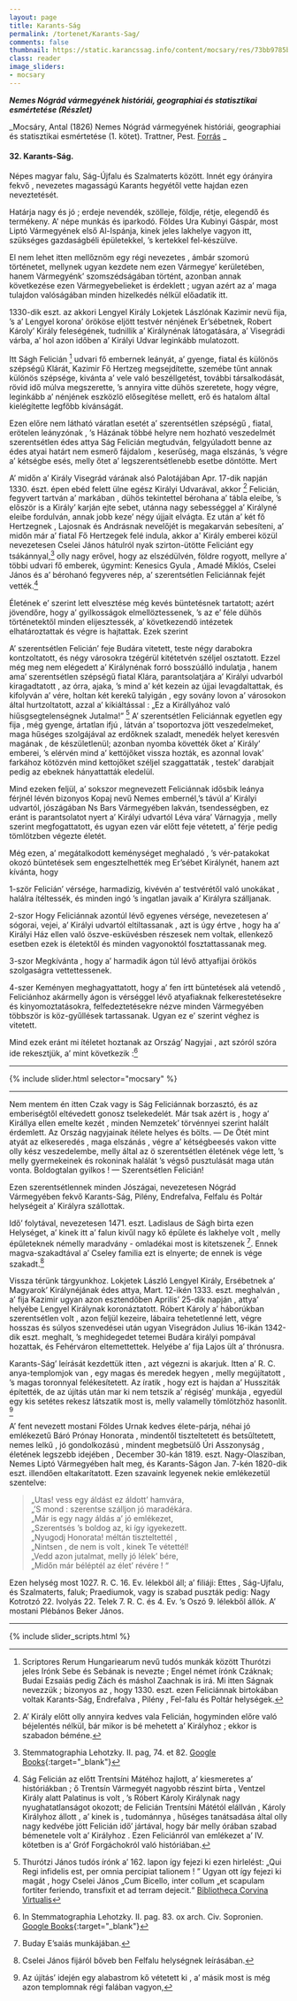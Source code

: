 ```yaml
---
layout: page
title: Karants-Ság
permalink: /tortenet/Karants-Sag/
comments: false
thumbnail: https://static.karancssag.info/content/mocsary/res/73bb9785b6074141b254736b4071cdbe-0007.jpg
class: reader
image_sliders:
- mocsary
---
```

_**Nemes Nógrád vármegyének históriái, geographiai és statisztikai esmértetése (Részlet)**_

_Mocsáry, Antal (1826) Nemes Nógrád vármegyének históriái, geographiai és statisztikai esmértetése (1. kötet). Trattner, Pest. [Forrás](http://real-eod.mtak.hu/5579/) _

#### 32. Karants-Ság.
Népes magyar falu, Ság-Újfalu és Szalmaterts között. Innét egy órányira
fekvő , nevezetes magasságú Karants hegyétől vette hajdan ezen neveztetését.

Határja nagy és jó ; erdeje nevendék, szölleje, földje, rétje, elegendő és termékeny. A’ népe
munkás és iparkodó. Földes Ura Kubinyi Gáspár,
most Liptó Vármegyének első Al-Ispánja, kinek
jeles lakhelye vagyon itt, szükséges gazdaságbéli
épületekkel, ’s kertekkel fel-készülve.

El nem lehet itten mellőznöm egy régi nevezetes , ámbár szomorú
történetet, mellynek ugyan
kezdete nem ezen Vármegye’ kerületében, hanem
Vármegyénk’ szomszédságában történt, azonban
annak következése ezen Vármegyebelieket is érdeklett ; ugyan
azért az a’ maga tulajdon
valóságában minden hizelkedés nélkül előadatik itt.

1330-dik eszt. az akkori Lengyel Király Lokjetek
Lászlónak Kazimir nevü fija, ’s a’ Lengyel
korona’ örököse eljött testvér nénjének Er’sébetnek,
Robert Károly’ Király feleségének, tudnillik
a’ Királynénak látogatására, a’ Visegrádi várba, a’
hol azon időben a’ Királyi Udvar leginkább mulatozott. 

Itt Ságh Felicián [^1] udvari fő embernek
leányát, a’ gyenge, fiatal és különös szépségű Klárát, Kazimir Fő
Hertzeg megsejdítette, szemébe
tűnt annak különös szépsége, kivánta a’ vele való
beszéllgetést, további társalkodását, rövid idő
múlva megszerette, ’s annyira vitte dühös szeretete, hogy végre,
leginkább a’ nénjének eszközlö
elősegítése mellett, erő és hatalom által kielégítette
legfőbb kívánságát.

Ezen előre nem látható váratlan esetét a’ szerentsétlen szépségű , fiatal, erötelen leányzónak ,
’s Házának többé helyre nem hozható veszedelmét
szerentsétlen édes attya Ság Felicián megtudván,
felgyúladott benne az édes atyai határt nem esmerő fájdalom , keserűség, maga elszánás, ’s végre
a’ kétségbe esés, melly őtet a’ legszerentsétlenebb
esetbe döntötte. Mert

A’ midőn a’ Király Visegrád várának alsó
Palotájában Apr. 17-dik napján 1330. észt. épen
ebéd felett ülne egész Királyi Udvarával, akkor [^2]
Felicián, fegyvert tartván a’ markában , dühös tekintettel
bérohana a’ tábla eleibe,
’s először is a Király’ karján ejte sebet, utánna nagy sebességgel
a’ Királyné eleibe fordulván, annak jobb keze’ négy
újjait elvágta. Ez után a’ két fő Hertzegnek , Lajosnak és
Andrásnak nevelőjét is megakarván sebesíteni,
a’ midőn már a’ fiatal Fő Hertzegek felé
indula, akkor a' Király emberei közül nevezetesen Cselei János
hátulról nyak szirton-ütötte Feliciánt
egy tsákánnyal,[^3] olly nagy erővel, hogy
az elszédülvén, földre rogyott, mellyre a’ többi
udvari fő emberek, úgymint: Kenesics Gyula ,
Amadé Miklós, Cselei János és a’ bérohanó
fegyveres nép, a’ szerentsétlen Feliciánnak fejét vették.[^4]

Életének e’ szerint lett elvesztése még kevés
büntetésnek tartatott; azért jövendőre, hogy a’
gyilkosságok elmellöztessenek, ’s az e’ féle dühös
történetektől minden elijesztessék, a’ következendő
intézetek elhatároztattak és végre is hajtattak.
Ezek szerint

A’ szerentsétlen Felicián’ feje Budára vitetett,
teste négy darabokra kontzoltatott, és négy városokra tzégérül
kitétetvén széljel osztatott. Ezzel
még meg nem elégedett a’ Királynénak forró
bosszúálló indulatja , hanem ama’ szerentsétlen
szépségű fiatal Klára, parantsolatjára a’ Királyi
udvarból kiragadtatott , az órra, ajaka, ’s mind
a’ két kezein az újjai levagdaltattak, és kifolyván
a’ vére, holtan két kerekű talyigán , egy sovány
lovon a’ városokon által hurtzoltatott, azzal a’
kikiáltással : „Ez a Királlyához való hiűsgsegtelenségnek Jutalma!” [^5]
A’ szerentsétlen Feliciánnak egyetlen egy fija , még gyenge, ártatlan ifjú
 , látván a’ tsoportozva jött veszedelmeket, maga
hűséges szolgájával az erdőknek szaladt, menedék
helyet keresvén magának , de készületlenül; azonban
nyomba követték őket a’ Király’ emberei, ’s elérvén
mind a’ kettöjőket vissza hozták, es azonnal lovak’ farkához
kötözvén mind kettojőket széljel
szaggattaták , testek’ darabjait pedig az ebeknek hányattatták eledelül.

Mind ezeken feljül, a’ sokszor megnevezett
Feliciánnak idősbik leánya férjnél lévén bizonyos
Kopaj nevű Nemes embernél,’s távúl a’ Királyi
udvartól, jószágában Ns Bars Vármegyében lakván,
tsendességben, ez eránt is parantsolatot nyert a’
Királyi udvartól Léva vára’ Várnagyja , melly szerint
megfogattatott, és ugyan ezen vár előtt feje
vétetett, a’ férje pedig tömlötzben végezte életét.

Még ezen, a’ megátalkodott keménységet meghaladó , ’s vér-patakokat
okozó büntetések sem engesztelhették
meg Er’sébet Királynét, hanem azt kívánta, hogy

1-ször Felicián’ vérsége, harmadizig, kivévén a’ testvérétől való
unokákat , halálra ítéltessék,
és minden ingó ’s ingatlan javaik a’ Királyra szálljanak.

2-szor Hogy Feliciánnak azontúl lévő egyenes vérsége, nevezetesen
a’ sógorai, vejei, a’ Királyi
udvartól eltiltassanak , azt is úgy értve , hogy ha a’
Királyi Ház ellen való öszve-esküvésben részesek
nem voltak, ellenkező esetben ezek is életektől
és minden vagyonoktól fosztattassanak meg.

3-szor Megkívánta , hogy a’ harmadik ágon
túl lévő attyafijai örökös szolgaságra vettettessenek.

4-szer Keményen meghagyattatott, hogy a’
fen írtt büntetések alá vetendő , Feliciánhoz akármelly
ágon is vérséggel lévő atyafiaknak felkerestetésekre
és kinyomoztatásokra, felfedeztetésekre
nézve minden Vármegyében többször is köz-gyűllések
tartassanak. Ugyan ez e’ szerint véghez is
vitetett.

Mind ezek eránt mi ítéletet hoztanak az Ország’ Nagyjai , azt szóról
szóra ide rekesztjük, a’ mint következik :[^6]

***

{% include slider.html selector="mocsary" %}

***

Nem mentem én itten Czak vagy is Ság Feliciánnak borzasztó, és
az emberiségtől eltévedett gonosz tselekedelét. Már tsak azért
is , hogy a’ Királlya ellen emelte kezét , minden Nemzetek’ törvénnyei
szerint halált érdemlett. Az Ország nagyjainak ítélete helyes és
bölts. — De Ötét mint atyát az elkeseredés , maga elszánás , végre
a’ kétségbeesés vakon vitte olly kész veszedelembe, melly
által az ö szerentsétlen életének vége lett, ’s melly
gyermekeinek és rokoninak halálát ’s végső pusztulását maga után vonta.
Boldogtalan gyilkos ! — Szerentsétlen Felicián!

Ezen szerentsétlennek minden Jószágai, nevezetesen Nógrád Vármegyében
fekvő Karants-Ság, Pilény, Endrefalva, Felfalu és Poltár helységeit
a’ Királyra szállottak.

Idő’ folytával, nevezetesen 1471. eszt. Ladislaus de Ságh birta ezen
Helységet, a’ kinek itt
a’ falun kivűl nagy kő épűlete és lakhelye volt ,
melly épűleteknek némelly maradvány - omladékai
most is kitetszenek [^7]. Ennek magva-szakadtával
a’ Cseley familia ezt is elnyerte; de ennek is vége
szakadt.[^8]

Vissza térünk tárgyunkhoz. Lokjetek László
Lengyel Király, Ersébetnek a’ Magyarok’ Királynéjának édes attya, Mart.
12-ikén 1333. eszt. meghalván , a’ fija Kazimir ugyan azon esztendőben
Aprilis’ 25-dik napján , attya’ helyébe Lengyel
Királynak koronáztatott. Róbert Károly a’ háborúkban szerentsétlen volt , azon
feljül kezeire, lábaira tehetetlenné lett, végre hosszas és súlyos
szenvedései után ugyan Visegrádon Julius 16-ikán
1342-dik eszt. meghalt, ’s meghidegedet tetemei
Budára királyi pompával hozattak, és Fehérváron eltemettettek. Helyébe
a’ fija Lajos ült a’ thrónusra.

Karants-Ság’ leírását kezdettük itten , azt végezni is akarjuk. Itten a’
R. C. anya-templomjok van , egy magas és meredek hegyen , melly megújítatott ,
’s magas toronnyal felékesítetett. Az íratik , hogy ezt is hajdan a’
Hussziták építették, de az újítás után mar ki nem tetszik a’ régiség’ munkája ,
egyedül egy kis setétes rekesz látszatik most is, melly valamelly
tömlötzhöz hasonlít. [^9]

A’ fent nevezett mostani Földes Urnak kedves
élete-párja, néhai jó emlékezetű Báró Prónay Honorata , mindentől
tiszteltetett és betsűltetett, nemes lelkű , jó gondolkozású , mindent
megbetsülő Úri Asszonyság , életének legszebb idejében , December 30-kán 1819.
eszt. Nagy-Olasziban, Nemes Liptó Vármegyében halt meg, és Karants-Ságon
Jan. 7-kén 1820-dik eszt. illendően eltakarítatott.
Ezen szavaink legyenek nekie emlékezetül szentelve:

>„Utas! vess egy áldást ez áldott’ hamvára,  
„’S mond : szerentse szálljon jó maradékára.  
„Már is egy nagy áldás a’ jó emlékezet,  
„Szerentsés ’s boldog az, ki így igyekezett.  
„Nyugodj Honorata! méltán tiszteltettél ,  
„Nintsen , de nem is volt , kinek Te vétettél!  
„Vedd azon jutalmat, melly jó lélek’ bére,  
„Midőn már béléptél az élet’ révére ! “  

Ezen helység most 1027. R. C. 16. Ev. lélekböl áll; a’ filiáji: Ettes ,
Ság-Ujfalu, és Szalmaterts, faluk; Praediumok, vagy is szabad puszták
pedig: Nagy Kotrotzó 22. Ivolyás 22. Telek 7. R. C.
és 4. Ev. ’s Oszó 9. lélekből állók. A’ mostani
Plébános Beker János.

***





[^1]: Scriptores Rerum Hungariearum nevű tudós munkák között Thurótzi jeles Irónk Sebe és Sebának is nevezte ; Engel német írónk Czáknak; Budai Ezsaiás pedig Zách és máshol Zaachnak is irá. Mi itten Ságnak nevezzük ; bizonyos az , hogy 1330. eszt. ezen Feliciánnak birtokában voltak Karants-Ság, Endrefalva , Pilény , Fel-falu és Poltár helységek.
[^2]: A’ Király előtt olly annyira kedves vala Felicián, hogyminden előre való béjelentés nélkül, bár mikor is bé mehetett a’ Királyhoz ; ekkor is szabadon béméne.
[^3]: Stemmatographia Lehotzky. II. pag, 74. et 82. [Google Books](https://books.google.hu/books?id=CydRAAAAcAAJ&dq=Stemmatographia%20nobilium%20familiarum%202&hl=hu&pg=RA3-PA82#v=onepage&q&f=false){:target="_blank"}
[^4]: Ság Felicián az előtt Trentsíni Mátéhoz hajlott, a’ kiesmeretes a’ históriákban ; ő Trentsín Vármegyét nagyobb részint bírta , Ventzel Király alatt Palatinus is volt , ’s Róbert Károly Királynak nagy nyughatatlanságot okozott; de Felicián Trentsíni Mátétól elállván , Károly Királyhoz állott , a’ kinek is , tudománnya , hűséges tanátsadása által olly nagy kedvébe jött Felicián idő’ jártával, hogy bár melly órában szabad bémenetele volt a’ Királyhoz . Ezen Feliciánról van emlékezet a’ IV. kötetben is a’ Gróf Forgáchokról való históriában.
[^5]: Thurótzi János tudós írónk a’ 162. lapon így fejezi ki ezen hirlelést: „Qui Regi infidelis est, per omnia percipiat talionem ! ” Ugyan ott így fejezi ki magát , hogy Cselei János „Cum Bicello, inter collum „et scapulam fortiter feriendo, transfixit et ad terram dejecit.“ [Bibliotheca Corvina Virtualis](https://corvina.hu/kepnezegeto/index.php?corvina=inc1143&lang=hu&img=160#160)
[^6]: In Stemmatographia Lehotzky. II. pag. 83. ox arch. Civ. Sopronien. [Google Books](https://books.google.hu/books?id=CydRAAAAcAAJ&dq=Stemmatographia%20nobilium%20familiarum%202&hl=hu&pg=RA3-PA83#v=onepage&q&f=false){:target="_blank"}
[^7]: Buday E’saiás munkájában.
[^8]: Cselei János fijáról bőveb ben Felfalu helységnek leírásában.
[^9]: Az újítás’ idején egy alabastrom kő vétetett ki , a’ másik most is még azon templomnak régi falában vagyon,


{% include slider_scripts.html %}